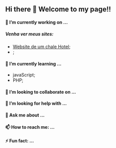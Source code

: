 ## Hi there 👋 Welcome to my page!!


#### 🔭 I’m currently working on ...

##### Venha ver meus sites:
- [Website de um chale Hotel](https://herrereder.github.io/Chale-Hotel/);
- []();


#### 🌱 I’m currently learning ...

- javaScript;
- PHP;

#### 👯 I’m looking to collaborate on ...


#### 🤔 I’m looking for help with ...


#### 💬 Ask me about ...


#### 📫 How to reach me: ...


#### ⚡ Fun fact: ...




